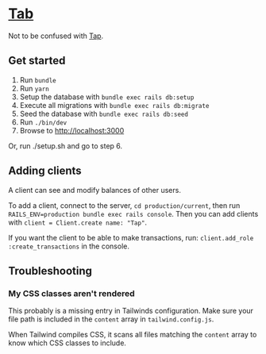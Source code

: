 # [Tab](https://zeus.ugent.be/tab)
Not to be confused with [Tap](https://zeus.ugent.be/tap). 

## Get started

1. Run `bundle`
2. Run `yarn`
3. Setup the database with `bundle exec rails db:setup`
4. Execute all migrations with `bundle exec rails db:migrate`
5. Seed the database with `bundle exec rails db:seed`
6. Run `./bin/dev`
7. Browse to [http://localhost:3000](http://localhost:3000)

Or, run ./setup.sh and go to step 6.

## Adding clients

A client can see and modify balances of other users.

To add a client, connect
to the server, `cd production/current`, then run `RAILS_ENV=production bundle exec rails console`.
Then you can add clients with `client = Client.create name: "Tap"`.

If you want the client to be able to make transactions, run: `client.add_role :create_transactions` in the console.

## Troubleshooting

### My CSS classes aren't rendered

This probably is a missing entry in Tailwinds configuration. Make sure your file path is included in the `content` array in `tailwind.config.js`.

When Tailwind compiles CSS, it scans all files matching the `content` array to know which CSS classes to include.
